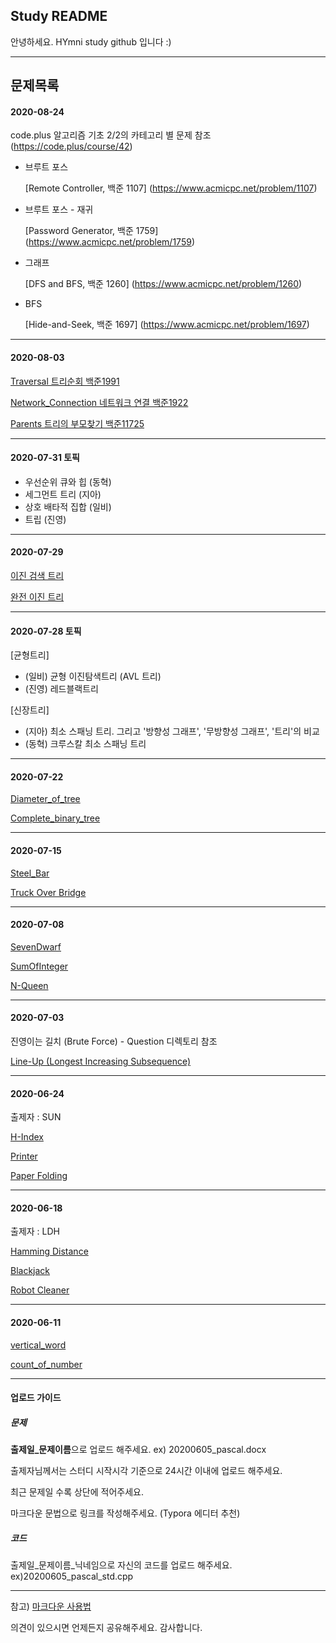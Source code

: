 ## Study README

안녕하세요. HYmni study github 입니다 :)


---------------------------------
## 문제목록

#### 2020-08-24  
code.plus 알고리즘 기초 2/2의 카테고리 별 문제 참조 (https://code.plus/course/42)   

- 브루트 포스

  [Remote Controller, 백준 1107] (https://www.acmicpc.net/problem/1107)    

- 브루트 포스 - 재귀

  [Password Generator, 백준 1759] (https://www.acmicpc.net/problem/1759)    

- 그래프

  [DFS and BFS, 백준 1260] (https://www.acmicpc.net/problem/1260)    

- BFS

  [Hide-and-Seek, 백준 1697] (https://www.acmicpc.net/problem/1697)     

---------------------------------

#### 2020-08-03

[Traversal 트리순회 백준1991](https://www.acmicpc.net/problem/1991)

[Network_Connection 네트워크 연결 백준1922](https://www.acmicpc.net/problem/1922)

[Parents 트리의 부모찾기 백준11725](https://www.acmicpc.net/problem/11725)

---------------------------------

#### 2020-07-31  토픽

- 우선순위 큐와 힙 (동혁)
- 세그먼트 트리 (지아)
- 상호 배타적 집합 (일비)
- 트립 (진영)

-----

#### 2020-07-29

[이진 검색 트리](https://www.acmicpc.net/problem/5639)

[완전 이진 트리](https://www.acmicpc.net/problem/3038)

---------------------------------

#### 2020-07-28  토픽

[균형트리] 

- (일비) 균형 이진탐색트리 (AVL 트리) 
- (진영) 레드블랙트리 

[신장트리] 

- (지아) 최소 스패닝 트리. 그리고 '방향성 그래프', '무방향성 그래프', '트리'의 비교
- (동혁) 크루스칼 최소 스패닝 트리

--------------

#### 2020-07-22

[Diameter_of_tree](https://www.acmicpc.net/problem/1967)

[Complete_binary_tree](https://www.acmicpc.net/problem/9934)

---------------------------------

#### 2020-07-15

[Steel_Bar](https://programmers.co.kr/learn/courses/30/lessons/42585)

[Truck Over Bridge](https://programmers.co.kr/learn/courses/30/lessons/42583)

---------------------------------

#### 2020-07-08

[SevenDwarf](https://www.acmicpc.net/problem/2309)

[SumOfInteger](https://www.acmicpc.net/problem/9095)

[N-Queen](https://www.acmicpc.net/problem/9663)

---------------------------------

#### 2020-07-03

진영이는 길치 (Brute Force) - Question 디렉토리 참조

[Line-Up (Longest Increasing Subsequence)](https://www.acmicpc.net/problem/2631)

------

#### 2020-06-24

출제자 : SUN

[H-Index](https://programmers.co.kr/learn/courses/30/lessons/42747)

[Printer](https://programmers.co.kr/learn/courses/30/lessons/42587)

[Paper Folding](https://programmers.co.kr/learn/courses/30/lessons/62049)

------

#### 2020-06-18

출제자 : LDH

[Hamming Distance](https://www.acmicpc.net/problem/3449)

[Blackjack](https://www.acmicpc.net/problem/2798)

[Robot Cleaner](https://www.acmicpc.net/problem/14503)

------

#### 2020-06-11

[vertical_word](http://www.jungol.co.kr/bbs/board.php?bo_table=pbank&wr_id=2119&sca=2050)

[count_of_number](http://www.jungol.co.kr/bbs/board.php?bo_table=pbank&wr_id=706&sca=2030)

------


#### 업로드 가이드

##### 문제 

**출제일_문제이름**으로 업로드 해주세요. ex) 20200605_pascal.docx 

출제자님께서는 스터디 시작시각 기준으로 24시간 이내에 업로드 해주세요. 

최근 문제일 수록 상단에 적어주세요. 

마크다운 문법으로 링크를 작성해주세요. (Typora 에디터 추천)

##### 코드

출제일_문제이름_닉네임으로 자신의 코드를 업로드 해주세요. ex)20200605_pascal_std.cpp

------

참고) [마크다운 사용법](https://heropy.blog/2017/09/30/markdown/)

의견이 있으시면 언제든지 공유해주세요. 감사합니다. 
